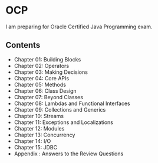 # OCP

I am preparing for Oracle Certified Java Programming exam.

## Contents
- Chapter 01: Building Blocks
- Chapter 02: Operators
- Chapter 03: Making Decisions
- Chapter 04: Core APIs
- Chapter 05: Methods
- Chapter 06: Class Design
- Chapter 07: Beyond Classes
- Chapter 08: Lambdas and Functional Interfaces
- Chapter 09: Collections and Generics
- Chapter 10: Streams
- Chapter 11: Exceptions and Localizations
- Chapter 12: Modules
- Chapter 13: Concurrency
- Chapter 14: I/O
- Chapter 15: JDBC
- Appendix : Answers to the Review Questions
